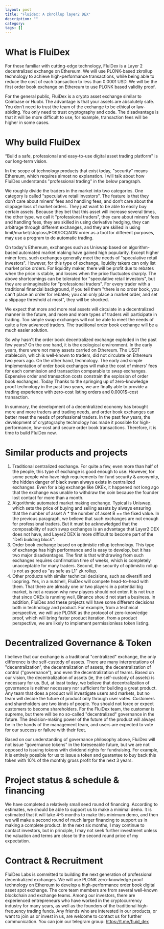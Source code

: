 ```yaml
---
layout: post
title: "Fluidex: A zkrollup layer2 DEX"
description: ""
category: 
tags: []
---
```


# What is FluiDex
For those familiar with cutting-edge technology, FluiDex is a Layer 2 decentralized exchange on Ethereum. We will use PLONK-based zkrollup technology to achieve high-performance transactions, while being able to reduce the cost of each transaction to less than 0.0001 USD. We will be the first order book exchange on Ethereum to use PLONK based validity proof.

For the general public, FluiDex is a crypto asset exchange similar to Coinbase or Huobi. The advantage is that your assets are absolutely safe. You don’t need to trust the team of the exchange to be ethical or law-abiding. You only need to trust cryptography and code. The disadvantage is that it will be more difficult to use, for example, transaction fees will be higher in some cases.

# Why build FluiDex
“Build a safe, professional and easy-to-use digital asset trading platform" is our long-term vision.

In the scope of technology products that exist today, "security" means Ethereum, which requires almost no explanation. I will talk about how FluiDex understands "professional trading" in the below paragraph.

We roughly divide the traders in the market into two categories. One category is called "speculative retail investors". The feature is that they don’t care about miners’ fees and handling fees, and don’t care about the slippage loss of market orders. They just want to be able to easily buy certain assets. Because they bet that this asset will increase several times, the other type, we call it "professional traders", they care about miners' fees and handling fees, they are skilled in using derivative hedging, they can arbitrage through different exchanges, and they are skilled in using limit/market/stoploss/FOK/IOC/AON order as a tool for different purposes, may use a program to do automatic trading.

On today's Ethereum, exchanges such as Uniswap based on algorithm-based automated market making have gained high popularity. Except higher miner fees, such exchanges generally meet the needs of "speculative retail investors". However, for this type of exchange, liquidity takers can only list market price orders. For liquidity maker, there will be profit due to rebates when the price is stable, and losses when the price fluctuates sharply. The above shortcomings can be tolerated for "speculative retail investors", but they are unimaginable for "professional traders". For every trader with a traditional financial background, if you tell them "there is no order book, you can't place an order for rebates; you can only place a market order, and set a slippage threshold at most", they will be shocked.

We expect that more and more real assets will circulate in a decentralized manner in the future, and more and more types of traders will participate in trading. Too simple swap exchanges will not be able to meet the needs of quite a few advanced traders. The traditional order book exchange will be a much easier solution.

So why hasn't the order book decentralized exchange exploded in the past few years? On the one hand, it is the ecological environment. In the early years, there were not many assets carried on Ethereum. The USDT stablecoin, which is well-known to traders, did not circulate on Ethereum two years ago. On the other hand, technology. The early and simple implementation of order book exchanges will make the cost of miners' fees for each commission and transaction comparable to swap exchanges. Expensive order and transaction costs constrain the explosion of order book exchanges. Today Thanks to the springing up of zero-knowledge proof technology in the past two years, we are finally able to provide a trading experience with zero-cost listing orders and 0.0001$-cost transaction.

In summary, the development of a decentralized economy has brought more and more traders and trading needs, and order book exchanges can better meet the needs of professional traders. In the past few years, the development of cryptography technology has made it possible for high-performance, low-cost and secure order book transactions. Therefore, it is time to build FluiDex now.

# Similar products and projects

1. Traditional centralized exchange. For quite a few, even more than half of the people, this type of exchange is good enough to use. However, for some people who have high requirements for fund security & anonymity, the hidden danger of black swan always exists in centralized exchanges. Even for a big exchange like OKEx, it happened not long ago that the exchange was unable to withdraw the coin because the founder lost contact for more than a month.
2. Algorithmic automated market making exchange. Typical is Uniswap, which sets the price of buying and selling assets by always ensuring that the number of asset A * the number of asset B == the fixed value. In the previous paragraph, we believe that such exchanges are not enough for professional traders. But it must be acknowledged that the composability of such swap exchanges is an advantage that Layer2 DEX does not have, and Layer2 DEX is more difficult to become part of the "Defi building block".
3. Order book exchange based on optimistic rollup technology. This type of exchange has high performance and is easy to develop, but it has two major disadvantages. The first is that withdrawing from such exchanges requires confirmation time of weeks, which is completely unacceptable for many traders. Second, the security of optimistic rollup is not as good as "as safe as L1" zk rollup.
4. Other products with similar technical decisions, such as diversifi and loopring. Yes, in a nutshell, FluiDex will compete head-to-head with them. That there are already one or two players in a potential big market, is not a reason why new players should not enter. It is not true that since OKEx is running well, Binance should not start a business. In addition, FluiDex and these projects will have some different decisions both in technology and product. For example, from a technical perspective, we will use PLONK as the protocol of zero-knowledge proof, which will bring faster product iteration, from a product perspective, we are likely to implement permissionless token listing.

# Decentralized Governance & Token 

I believe that our exchange is a traditional "centralized" exchange, the only difference is the self-custody of assets. There are many interpretations of "decentralization", the decentralization of assets, the decentralization of control ("governance"), and even the decentralization of teams. Based on our vision, the decentralization of assets (ie, the self-custody of assets) is necessary for us. But, at least today, we believe that decentralization of governance is neither necessary nor sufficient for building a great product. Any team that does a product will investigate users and markets, but no team will decide the future of product only through user votes. Customers and shareholders are two kinds of people. You should not force or expect customers to become shareholders. For the FluiDex team, the customer is supreme, but there will be no so-called "decentralized" governance in the future. The decision-making power of the future of the product will always be in the hands of the management team, and users are expected to vote for our success or failure with their feet.

Based on our understanding of governance philosophy above, FluiDex will not issue "governance tokens" in the foreseeable future, but we are not opposed to issuing tokens with dividend rights for fundraising. For example, it is entirely possible for us to issue a token and guarantee to buy back this token with 10% of the monthly gross profit for the next 3 years.

# Project status & schedule & financing

We have completed a relatively small seed round of financing. According to estimates, we should be able to support us to make a minimal demo. It is estimated that it will take 4-5 months to make this minimum demo, and then we will make a second round of much larger financing to support us in making a complete product. In the next six months, I may continue to contact investors, but in principle, I may not seek further investment unless the valuation and terms are close to the second round price of my expectation.

# Contract & Recruitment 

FluiDex Labs is committed to building the next generation of professional decentralized exchanges. We will use PLONK zero-knowledge proof technology on Ethereum to develop a high-performance order book digital asset spot exchange. The core team members are from  several well-known blockchain and exchange teams. Among our investors, there are experienced entrepreneurs who have worked in the cryptocurrency industry for many years, as well as the founders of the traditional high-frequency trading funds. Any friends who are interested in our products, or want to join us or invest in us, are welcome to contact us for further communication. You can join our telegram group: <https://t.me/fluid_dex>
